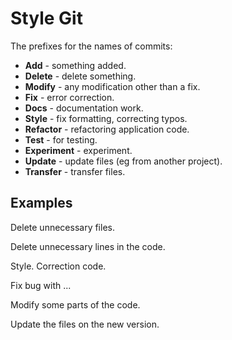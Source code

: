 Style Git
=========

The prefixes for the names of commits:

 - **Add** - something added.
 - **Delete** - delete something.
 - **Modify** - any modification other than a fix.
 - **Fix** - error correction.
 - **Docs** - documentation work.
 - **Style** - fix formatting, correcting typos.
 - **Refactor** - refactoring application code.
 - **Test** - for testing.
 - **Experiment** - experiment.
 - **Update** - update files (eg from another project).
 - **Transfer** - transfer files.
 

Examples
--------

Delete unnecessary files.

Delete unnecessary lines in the code.

Style. Correction code.

Fix bug with ...

Modify some parts of the code.

Update the files on the new version.